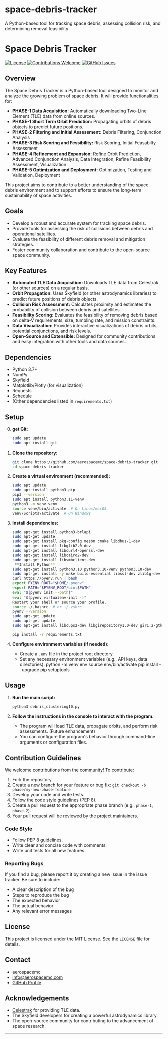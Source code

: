 # space-debris-tracker
A Python-based tool for tracking space debris, assessing collision risk, and determining removal feasibility

# Space Debris Tracker

[![License](https://img.shields.io/badge/License-MIT-blue.svg)](LICENSE)
[![Contributions Welcome](https://img.shields.io/badge/contributions-welcome-brightgreen.svg)](CONTRIBUTING.md)
[![GitHub Issues](https://img.shields.io/github/issues/your-username/space-debris-tracker)](https://github.com/your-username/space-debris-tracker/issues)

## Overview

The Space Debris Tracker is a Python-based tool designed to monitor and analyze the growing problem of space debris. It will provide functionalities for:

*   **PHASE-1 Data Acquisition:** Automatically downloading Two-Line Element (TLE) data from online sources.
*   **PHASE-1 Short Term Orbit Prediction:** Propagating orbits of debris objects to predict future positions.
*   **PHASE-2 Filtering and Initial Assessment:** Debris Filtering, Conjunction Analysis
*   **PHASE-3 Risk Scoring and Fessibility:** Risk Scoring, Initial Feasabilty Assessment
*   **PHASE-4 Refinement and Expansion:** Refine Orbit Prediction, Advanced Conjunction Analysis, Data Integration, Refine Feasibility Assessment, Visualization
*   **PHASE-5 Optimization and Deployment:** Optimization, Testing and Validation, Deployment

This project aims to contribute to a better understanding of the space debris environment and to support efforts to ensure the long-term sustainability of space activities.

## Goals

*   Develop a robust and accurate system for tracking space debris.
*   Provide tools for assessing the risk of collisions between debris and operational satellites.
*   Evaluate the feasibility of different debris removal and mitigation strategies.
*   Foster community collaboration and contribute to the open-source space community.

## Key Features

*   **Automated TLE Data Acquisition:** Downloads TLE data from Celestrak (or other sources) on a regular basis.
*   **Orbit Propagation:** Uses Skyfield (or other astrodynamics libraries) to predict future positions of debris objects.
*   **Collision Risk Assessment:** Calculates proximity and estimates the probability of collision between debris and satellites.
*   **Feasibility Scoring:** Evaluates the feasibility of removing debris based on delta-V requirements, size, tumbling rate, and mission constraints.
*   **Data Visualization:** Provides interactive visualizations of debris orbits, potential conjunctions, and risk levels.
*   **Open-Source and Extensible:** Designed for community contributions and easy integration with other tools and data sources.

## Dependencies

*   Python 3.7+
*   NumPy
*   Skyfield
*   Matplotlib/Plotly (for visualization)
*   Requests
*   Schedule
*   (Other dependencies listed in `requirements.txt`)

## Setup

0.  **get Git:**
    ```bash
    sudo apt update
    sudo apt install git
    ```

1.  **Clone the repository:**

    ```bash
    git clone https://github.com/aerospacemc/space-debris-tracker.git
    cd space-debris-tracker
    ```

2.  **Create a virtual environment (recommended):**

    ```bash
    sudo apt update
    sudo apt install python3-pip
    pip3 --version
    sudo apt install python3.11-venv
    python3 -m venv venv
    source venv/bin/activate  # On Linux/macOS
    venv\Scripts\activate  # On Windows
    ```

4.  **Install dependencies:**

    ```bash
    sudo apt-get install python3-brlapi
    sudo apt-get update
    sudo apt-get install pkg-config meson cmake libdbus-1-dev
    sudo apt-get install libglib2.0-dev
    sudo apt-get install libcurl4-openssl-dev
    sudo apt-get install libcairo2-dev
    sudo apt-get install libsmbclient-dev
     **Install Python**
    sudo apt-get install python3.10 python3.10-venv python3.10-dev
    sudo apt-get install -y make build-essential libssl-dev zlib1g-dev libbz2-dev libreadline-dev libsqlite3-dev wget curl llvm libncursesw5-dev xz-utils tk-dev libffi-dev liblzma-dev python3-openssl git
    curl https://pyenv.run | bash
    export PYENV_ROOT="$HOME/.pyenv"
    export PATH="$PYENV_ROOT/bin:$PATH"
    eval "$(pyenv init --path)"
    eval "$(pyenv virtualenv-init -)"
    Restart your shell or source your profile.
    source ~/.bashrc  # or ~/.zshrc
    pyenv --version
    sudo apt-get update
    sudo apt-get update
    sudo apt-get install libcups2-dev libgirepository1.0-dev gir1.2-gtk-3.0

    pip install -r requirements.txt
    ```

5.  **Configure environment variables (if needed):**

    *   Create a `.env` file in the project root directory.
    *   Set any necessary environment variables (e.g., API keys, data directories).
    python -m venv env
    source env/bin/activate
    pip install --upgrade pip setuptools


## Usage

1.  **Run the main script:**

    ```bash
    python3 debris_clustering10.py
    ```

2.  **Follow the instructions in the console to interact with the program.**

    *   The program will load TLE data, propagate orbits, and perform risk assessments.  (Future enhancement)
    *   You can configure the program's behavior through command-line arguments or configuration files.

## Contribution Guidelines

We welcome contributions from the community! To contribute:

1.  Fork the repository.
2.  Create a new branch for your feature or bug fix: `git checkout -b phase/my-new-phase-feature`
3.  Develop your code and write tests.
4.  Follow the code style guidelines (PEP 8).
5.  Create a pull request to the appropriate phase branch (e.g., `phase-1`, `phase-2`).
6.  Your pull request will be reviewed by the project maintainers.

### Code Style

*   Follow PEP 8 guidelines.
*   Write clear and concise code with comments.
*   Write unit tests for all new features.

### Reporting Bugs

If you find a bug, please report it by creating a new issue in the issue tracker.  Be sure to include:

*   A clear description of the bug
*   Steps to reproduce the bug
*   The expected behavior
*   The actual behavior
*   Any relevant error messages

## License

This project is licensed under the MIT License. See the `LICENSE` file for details.

## Contact

*   aerospacemc
*  info@aerospacemc.com
*   [GitHub Profile](https://github.com/aerospacemc)

## Acknowledgements

*   [Celestrak](https://celestrak.org/) for providing TLE data.
*   The Skyfield developers for creating a powerful astrodynamics library.
*   The open-source community for contributing to the advancement of space research.

---


